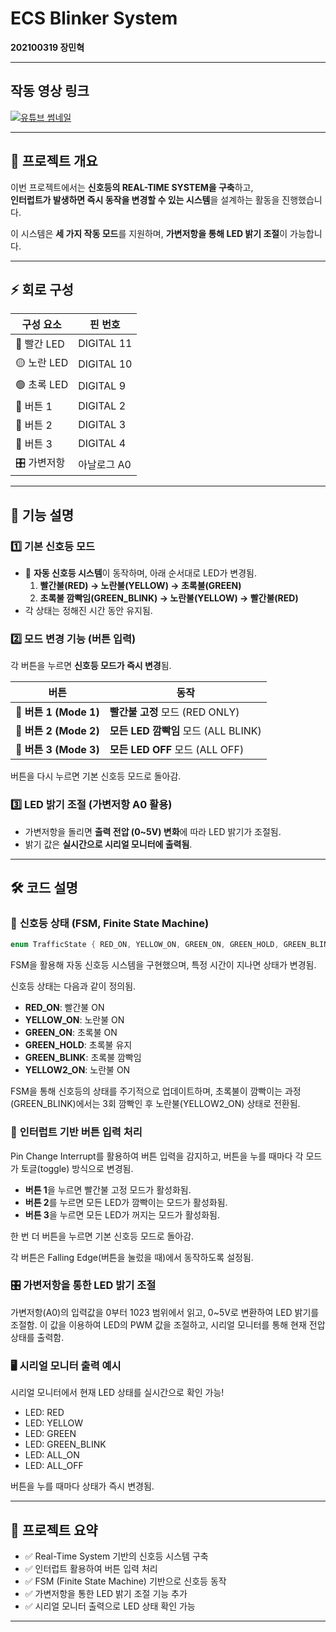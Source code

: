 # ECS Blinker System

**202100319 장민혁**

---

## 작동 영상 링크

[![유튜브 썸네일](https://img.youtube.com/vi/CZGQBcTGbE4&t=1s/0.jpg)](https://www.youtube.com/watch?v=CZGQBcTGbE4&t=1s)

---

## 📌 프로젝트 개요

이번 프로젝트에서는 **신호등의 REAL-TIME SYSTEM을 구축**하고,  
**인터럽트가 발생하면 즉시 동작을 변경할 수 있는 시스템**을 설계하는 활동을 진행했습니다.

이 시스템은 **세 가지 작동 모드**를 지원하며, **가변저항을 통해 LED 밝기 조절**이 가능합니다.

---

## ⚡ 회로 구성

| 구성 요소   | 핀 번호     |
| ----------- | ----------- |
| 🔴 빨간 LED | DIGITAL 11  |
| 🟡 노란 LED | DIGITAL 10  |
| 🟢 초록 LED | DIGITAL 9   |
| 🔘 버튼 1   | DIGITAL 2   |
| 🔘 버튼 2   | DIGITAL 3   |
| 🔘 버튼 3   | DIGITAL 4   |
| 🎛 가변저항  | 아날로그 A0 |

---

## 🔧 기능 설명

### 1️⃣ **기본 신호등 모드**

- 🚦 **자동 신호등 시스템**이 동작하며, 아래 순서대로 LED가 변경됨.
  1. **빨간불(RED) → 노란불(YELLOW) → 초록불(GREEN)**
  2. **초록불 깜빡임(GREEN_BLINK) → 노란불(YELLOW) → 빨간불(RED)**
- 각 상태는 정해진 시간 동안 유지됨.

### 2️⃣ **모드 변경 기능 (버튼 입력)**

각 버튼을 누르면 **신호등 모드가 즉시 변경**됨.

| 버튼                   | 동작                                 |
| ---------------------- | ------------------------------------ |
| 🔘 **버튼 1 (Mode 1)** | **빨간불 고정** 모드 (RED ONLY)      |
| 🔘 **버튼 2 (Mode 2)** | **모든 LED 깜빡임** 모드 (ALL BLINK) |
| 🔘 **버튼 3 (Mode 3)** | **모든 LED OFF** 모드 (ALL OFF)      |

버튼을 다시 누르면 기본 신호등 모드로 돌아감.

### 3️⃣ **LED 밝기 조절 (가변저항 A0 활용)**

- 가변저항을 돌리면 **출력 전압 (0~5V) 변화**에 따라 LED 밝기가 조절됨.
- 밝기 값은 **실시간으로 시리얼 모니터에 출력됨**.

---

## 🛠 코드 설명

### 🚦 **신호등 상태 (FSM, Finite State Machine)**

```cpp
enum TrafficState { RED_ON, YELLOW_ON, GREEN_ON, GREEN_HOLD, GREEN_BLINK, YELLOW2_ON };
```

FSM을 활용해 자동 신호등 시스템을 구현했으며, 특정 시간이 지나면 상태가 변경됨.

신호등 상태는 다음과 같이 정의됨.

- **RED_ON**: 빨간불 ON
- **YELLOW_ON**: 노란불 ON
- **GREEN_ON**: 초록불 ON
- **GREEN_HOLD**: 초록불 유지
- **GREEN_BLINK**: 초록불 깜빡임
- **YELLOW2_ON**: 노란불 ON

FSM을 통해 신호등의 상태를 주기적으로 업데이트하며, 초록불이 깜빡이는 과정(GREEN_BLINK)에서는 3회 깜빡인 후 노란불(YELLOW2_ON) 상태로 전환됨.

### 🔘 **인터럽트 기반 버튼 입력 처리**

Pin Change Interrupt를 활용하여 버튼 입력을 감지하고, 버튼을 누를 때마다 각 모드가 토글(toggle) 방식으로 변경됨.

- **버튼 1**을 누르면 빨간불 고정 모드가 활성화됨.
- **버튼 2**를 누르면 모든 LED가 깜빡이는 모드가 활성화됨.
- **버튼 3**을 누르면 모든 LED가 꺼지는 모드가 활성화됨.

한 번 더 버튼을 누르면 기본 신호등 모드로 돌아감.

각 버튼은 Falling Edge(버튼을 눌렀을 때)에서 동작하도록 설정됨.

### 🎛 **가변저항을 통한 LED 밝기 조절**

가변저항(A0)의 입력값을 0부터 1023 범위에서 읽고, 0~5V로 변환하여 LED 밝기를 조절함. 이 값을 이용하여 LED의 PWM 값을 조절하고, 시리얼 모니터를 통해 현재 전압 상태를 출력함.

### 🖥 **시리얼 모니터 출력 예시**

시리얼 모니터에서 현재 LED 상태를 실시간으로 확인 가능!

- LED: RED
- LED: YELLOW
- LED: GREEN
- LED: GREEN_BLINK
- LED: ALL_ON
- LED: ALL_OFF

버튼을 누를 때마다 상태가 즉시 변경됨.

---

## 📌 프로젝트 요약

- ✅ Real-Time System 기반의 신호등 시스템 구축
- ✅ 인터럽트 활용하여 버튼 입력 처리
- ✅ FSM (Finite State Machine) 기반으로 신호등 동작
- ✅ 가변저항을 통한 LED 밝기 조절 기능 추가
- ✅ 시리얼 모니터 출력으로 LED 상태 확인 가능

---
